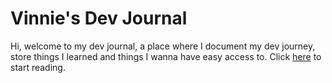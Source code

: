 # Vinnie's Dev Journal

Hi, welcome to my dev journal, a place where I document my dev journey, store things I learned and things I wanna have easy access to. Click [here](https://vinnie-dev-journal.herokuapp.com/) to start reading.
